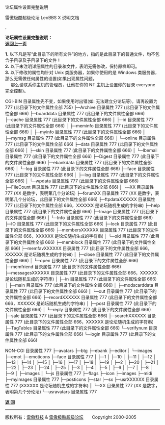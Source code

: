 论坛属性设置完整说明 

雷傲极酷超级论坛 LeoBBS X 说明文档

.

  
**论坛属性设置完整说明：**　　　　　　　　　　　　　　　　　　　　　　　　　　　　　　　　　　　　　　　　　　[**返回上一页**](leobbs.md)  
  
**1.** 以下凡是写“此目录下的所有文件”的地方，指的是此目录下的普通文件，均不包含子目录及子目录下的文件！  
**2.** 以下未注明详细属性的目录和文件，表明无需修改，保持原样即可。  
**3.** 以下修改的属性均针对 Unix 类服务器，如果你使用的是 Windows 类服务器，那么无需做任何属性的设置(如果出现属性问题，  
　 那么请联系你主机的管理员，让他在你的 NT 主机上设置你的目录 everyone 完全控制)。  

CGI-BIN                 目录属性先不变，如果使用时出错(如: 无法建立分论坛等)，请再设置为 777 (此目录下的文件属性全部 755)
├─Archive             目录属性 777 (此目录下的文件属性全部 666)
├─boarddata           目录属性 777 (此目录下的文件属性全部 666)
├─cache               目录属性 777 (此目录下的文件属性全部 666)
│  ├─id              目录属性 777 (此目录下的文件属性全部 666)
│  ├─meminfo         目录属性 777 (此目录下的文件属性全部 666)
│  ├─myinfo          目录属性 777 (此目录下的文件属性全部 666)
│  ├─mymsg           目录属性 777 (此目录下的文件属性全部 666)
│  └─online          目录属性 777 (此目录下的文件属性全部 666)
├─data                目录属性 777 (此目录下的文件属性全部 666)
│  ├─skin            目录属性 777 (此目录下的文件属性全部 666)
│  └─lbemail         目录属性 777 (此目录下的文件属性全部 666)
├─Digest              目录属性 777 (此目录下的文件属性全部 666)
├─ebankdata           目录属性 777 (此目录下的文件属性全部 666)
│  └─log             目录属性 777 (此目录下的文件属性全部 666)
├─face                目录属性 777 (此目录下的文件属性全部 666)
│  ├─log             目录属性 777 (此目录下的文件属性全部 666)
│  └─wpdata          目录属性 777 (此目录下的文件属性全部 666)
├─FileCount           目录属性 777 (此目录下的文件属性全部 666)
│  └─XX              目录属性 777 (XX 是数字，表明第几个分论坛)
├─forumXX             目录属性 777 (XX 是数字，表明第几个分论坛，此目录下的文件属性全部 666)
├─ftpdataXXXXXX       目录属性 777 (此目录下的文件属性全部 666，XXXXXX 是论坛随机生成的字符串)
├─help                目录属性 777 (此目录下的文件属性全部 666)
├─Image               目录属性 777 (此目录下的文件属性全部 666)
│  └─Info            目录属性 777 (此目录下的文件属性全部 666)
├─IO                  目录属性 777 (此目录下的文件属性全部 666)
├─lock                目录属性 777 (此目录下的文件属性全部 666)
├─membersXXXXXX       目录属性 777 (此目录下的文件属性全部 666，XXXXXX 是论坛随机生成的字符串)
│  └─old             目录属性 777 (此目录下的文件属性全部 666)
├─memblock            目录属性 777 (此目录下的文件属性全部 666)
├─memfavXXXXXX        目录属性 777 (此目录下的文件属性全部 666，XXXXXX 是论坛随机生成的字符串)
│  ├─close           目录属性 777 (此目录下的文件属性全部 666)
│  └─open            目录属性 777 (此目录下的文件属性全部 666)
├─memfriend           目录属性 777 (此目录下的文件属性全部 666)
├─messagesXXXXXX      目录属性 777 (此目录下的文件属性全部 666，XXXXXX 是论坛随机生成的字符串)
│  ├─in              目录属性 777 (此目录下的文件属性全部 666)
│  ├─main            目录属性 777 (此目录下的文件属性全部 666)
│  ├─modscarddata    目录属性 777 (此目录下的文件属性全部 666)
│  └─out             目录属性 777 (此目录下的文件属性全部 666)
├─recordXXXXXX        目录属性 777 (此目录下的文件属性全部 666，XXXXXX 是论坛随机生成的字符串)
│  ├─post            目录属性 777 (此目录下的文件属性全部 666)
│  └─reply           目录属性 777 (此目录下的文件属性全部 666)
├─sale                目录属性 777 (此目录下的文件属性全部 666)
├─searchXXXXXX        目录属性 777 (此目录下的文件属性全部 666，XXXXXX 是论坛随机生成的字符串)
├─TagTables           目录属性 777 (此目录下的文件属性全部 666)
└─verifynum           目录属性 777 (此目录下的文件属性全部 666)
    └─login           目录属性 777 (此目录下的文件属性全部 666)


NON-CGI           目录属性 777
├─avatars
├─btg
├─ebank
├─editor
│  └─images
├─emot
├─emoticons
├─face          目录属性 777
│  ├─1
│  ├─10
│  ├─11
│  ├─12
│  ├─13
│  ├─14
│  ├─15
│  ├─16
│  ├─17
│  ├─18
│  ├─19
│  ├─2
│  ├─20
│  ├─21
│  ├─22
│  ├─23
│  ├─24
│  ├─25
│  ├─3
│  ├─4
│  ├─5
│  ├─6
│  ├─7
│  ├─8
│  ├─9
│  ├─images
│  └─js        目录属性 777
├─flags
├─icon
├─images
├─midi
├─myimages      目录属性 777
├─posticons
├─star
├─sx
├─usrXXXXXX     目录属性 777 (XXXXXX 是论坛随机生成的字符串)
│  └─XX        目录属性 777 (XX 是数字，表明第几个分论坛)
└─usravatars    目录属性 777

  

[**返 回**](leobbs.md)

  
  

* * *

版权所有：[雷傲科技](http://www.leobbs.com) & [雷傲极酷超级论坛](http://bbs.leobbs.com)　　Copyright 2000-2005